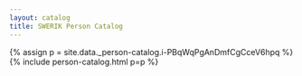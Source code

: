 ```yaml
---
layout: catalog
title: SWERIK Person Catalog
---
```

{% assign p = site.data._person-catalog.i-PBqWqPgAnDmfCgCceV6hpq %}
{% include person-catalog.html p=p %}

